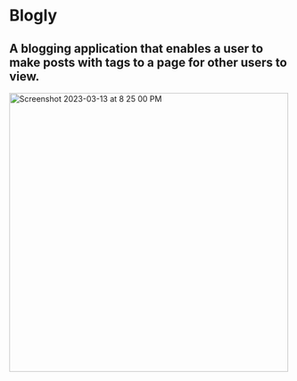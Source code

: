 # Blogly

A blogging application that enables a user to make posts with tags to a page for other users to view.
---
<img width="500" alt="Screenshot 2023-03-13 at 8 25 00 PM" src="https://user-images.githubusercontent.com/121631380/224861274-d4218dc6-bdd6-4caa-8e17-8778db85eaa4.png">
